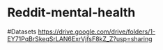 # Reddit-mental-health


#Datasets
https://drive.google.com/drive/folders/1-EY71PqBrSkeqSrLAN6ExrVjfsF8kZ_Z?usp=sharing
